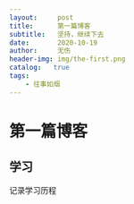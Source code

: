 ```yaml
---
layout:     post
title:      第一篇博客
subtitle:   坚持，继续下去
date:       2020-10-19
author:     无伤
header-img: img/the-first.png
catalog:   true
tags:
    - 往事如烟
---
```

# 第一篇博客
## 学习
记录学习历程
